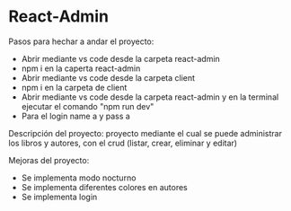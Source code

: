 # React-Admin

Pasos para hechar a andar el proyecto:
- Abrir mediante vs code desde la carpeta react-admin
- npm i en la caperta react-admin 
- Abrir mediante vs code desde la carpeta client
- npm i en la carpeta de client
- Abrir mediante vs code desde la carpeta react-admin y en la terminal ejecutar el comando "npm run dev"
- Para el login name a y pass a

Descripción del proyecto:
proyecto mediante el cual se puede administrar los libros y autores, con el crud (listar, crear, eliminar y editar)

Mejoras del proyecto:
- Se implementa modo nocturno
- Se implementa diferentes colores en autores
- Se implementa login
